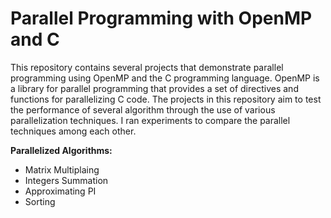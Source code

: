 # Parallel Programming with OpenMP and C

This repository contains several projects that demonstrate parallel programming using OpenMP and the C programming language. OpenMP is a library for parallel programming that provides a set of directives and functions for parallelizing C code. The projects in this repository aim to test the performance of several algorithm through the use of various parallelization techniques. I ran experiments to compare the parallel techniques among each other. 

**Parallelized Algorithms:**
* Matrix Multiplaing
* Integers Summation
* Approximating PI 
* Sorting
